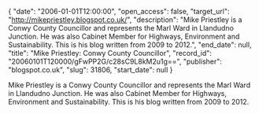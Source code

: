 {
  "date": "2006-01-01T12:00:00", 
  "open_access": false, 
  "target_url": "http://mikepriestley.blogspot.co.uk/", 
  "description": "Mike Priestley is a Conwy County Councillor and represents the Marl Ward in Llandudno Junction. He was also Cabinet Member for Highways, Environment and Sustainability. This is his blog written from 2009 to 2012.", 
  "end_date": null, 
  "title": "Mike Priestley: Conwy County Councillor", 
  "record_id": "20060101T120000/gFwPP2G/c28sC9L8kM2u1g==", 
  "publisher": "blogspot.co.uk", 
  "slug": 31806, 
  "start_date": null
}

Mike Priestley is a Conwy County Councillor and represents the Marl Ward in Llandudno Junction. He was also Cabinet Member for Highways, Environment and Sustainability. This is his blog written from 2009 to 2012.